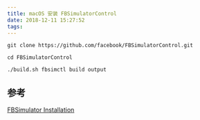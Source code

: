 ```yaml
---
title: macOS 安装 FBSimulatorControl
date: 2018-12-11 15:27:52
tags:
---
```


```shell
git clone https://github.com/facebook/FBSimulatorControl.git

cd FBSimulatorControl
```

```shell
./build.sh fbsimctl build output
```

## 参考

[FBSimulator Installation](https://github.com/facebook/FBSimulatorControl/blob/master/fbsimctl/Documentation/Installation.md)